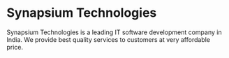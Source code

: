 # Synapsium Technologies

Synapsium Technologies is a leading IT software development company in India. We provide best quality services to customers at very affordable price.
